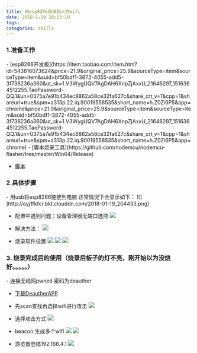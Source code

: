 ```yaml
---
title: 用esp8266黑掉别人的wifi
date: 2018-1-19 20:13:10
tags:
categories: skills   
---
```

<h3>1.准备工作</h3>
-  [esp8266开发板](https://item.taobao.com/item.htm?id=543816073624&price=21.9&original_price=25.9&sourceType=item&sourceType=item&suid=bf50bdf1-3872-4055-add5-3f738236a360&ut_sk=1.V3WygUQV7AgDAH6XnpZjAxxU_21646297_1516364512255.TaoPassword-QQ.1&un=0375a7e91b434ec8862a58ce32fa627c&share_crt_v=1&cpp=1&shareurl=true&spm=a313p.22.iq.90019558535&short_name=h.Z0Zi6P5&app=chrome&price=21.9&original_price=25.9&sourceType=item&sourceType=item&suid=bf50bdf1-3872-4055-add5-3f738236a360&ut_sk=1.V3WygUQV7AgDAH6XnpZjAxxU_21646297_1516364512255.TaoPassword-QQ.1&un=0375a7e91b434ec8862a58ce32fa627c&share_crt_v=1&cpp=1&shareurl=true&spm=a313p.22.iq.90019558535&short_name=h.Z0Zi6P5&app=chrome)
- [脚本烧录工具](https://github.com/nodemcu/nodemcu-flasher/tree/master/Win64/Release)

- [脚本](https://github.com/spacehuhn/esp8266_deauther/releases)

<h3>2.具体步骤</h3>
- 用usb将esp8266链接到电脑 正常情况下会显示如下：
![](http://oyj1fkfcr.bkt.clouddn.com/2018-01-19_204433.png)

- 配置中遇到问题：设备管理器无端口选项
![](http://oxz3x2njl.bkt.clouddn.com/2018-01-19_190328.png)
- 解决方法：
![](http://oxz3x2njl.bkt.clouddn.com/2018-01-19_204711.png)

- 烧录软件设置
![](http://oxz3x2njl.bkt.clouddn.com/2018-01-19_204849.png)
![](http://oxz3x2njl.bkt.clouddn.com/2018-01-19_204900.png)
![](http://oxz3x2njl.bkt.clouddn.com/2018-01-19_201947.png)

<h3>3. 烧录完成后的使用（烧录后板子的灯不亮，刚开始以为没烧好。。。。。）</h3>
- 连接无线网pwned   密码为deauther

- [下载DeautherAPP](https://github.com/ExploiTR/DeAutherDroid/releases)   

- 先scan查找再选择wifi进行攻击
![](http://oxz3x2njl.bkt.clouddn.com/4A3EC7FCDFF7B2AAD0D2AC06DB69984D.png)
- 选择攻击方式
![](http://oxz3x2njl.bkt.clouddn.com/EDEB88414406238FF424E75341F7F5EE.png)
- beacon 生成多个wifi
![](http://oy5lsbw4v.bkt.clouddn.com/6FC50B416862161131EA0911A407E827.png)
![](http://oy5lsbw4v.bkt.clouddn.com/2018-01-19_212025.png)

- 游览器登陆192.168.4.1
![](http://oxz3x2njl.bkt.clouddn.com/2018-01-19_210117.png)
